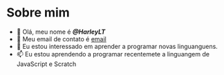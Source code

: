 # Sobre mim
- 👋 Olá, meu nome é ***@HarleyLT***
- 👀 Meu email de contato é [email](larissa.tofoli.costa@escola.pr.gov.br)
- 🌱 Eu estou interessado em aprender a programar novas linguanguens.
- 📫 Eu estou aprendendo a programar recentemete a linguangem de JavaScript e Scratch
